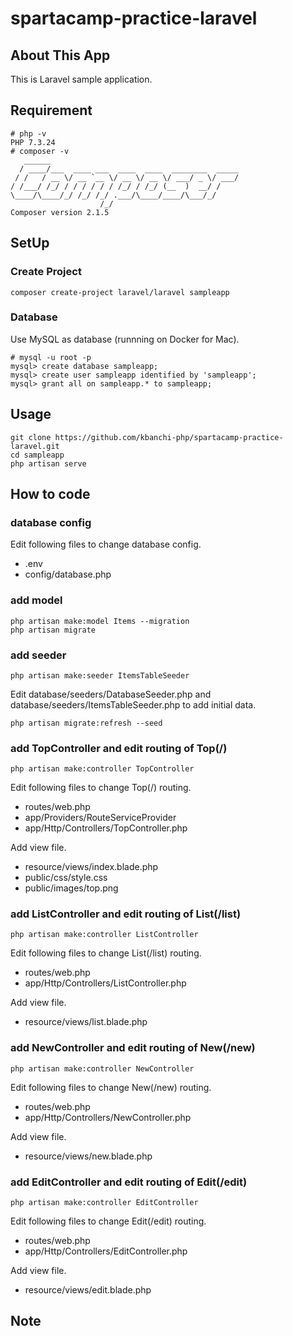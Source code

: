 # spartacamp-practice-laravel

## About This App
This is Laravel sample application.

## Requirement
```
# php -v
PHP 7.3.24
# composer -v
   ______
  / ____/___  ____ ___  ____  ____  ________  _____
 / /   / __ \/ __ `__ \/ __ \/ __ \/ ___/ _ \/ ___/
/ /___/ /_/ / / / / / / /_/ / /_/ (__  )  __/ /
\____/\____/_/ /_/ /_/ .___/\____/____/\___/_/
                    /_/
Composer version 2.1.5
```

## SetUp

### Create Project
```
composer create-project laravel/laravel sampleapp
```

### Database
Use MySQL as database (runnning on Docker for Mac).
```
# mysql -u root -p
mysql> create database sampleapp;
mysql> create user sampleapp identified by 'sampleapp';
mysql> grant all on sampleapp.* to sampleapp;
```

## Usage
```
git clone https://github.com/kbanchi-php/spartacamp-practice-laravel.git
cd sampleapp
php artisan serve
```

## How to code

### database config
Edit following files to change database config.
* .env
* config/database.php

### add model
```
php artisan make:model Items --migration
php artisan migrate
```

### add seeder
```
php artisan make:seeder ItemsTableSeeder
```

Edit database/seeders/DatabaseSeeder.php and database/seeders/ItemsTableSeeder.php to add initial data.

```
php artisan migrate:refresh --seed
```

### add TopController and edit routing of Top(/)

```
php artisan make:controller TopController
```

Edit following files to change Top(/) routing.
* routes/web.php
* app/Providers/RouteServiceProvider
* app/Http/Controllers/TopController.php

Add view file.
* resource/views/index.blade.php
* public/css/style.css
* public/images/top.png

### add ListController and edit routing of List(/list)

```
php artisan make:controller ListController
```

Edit following files to change List(/list) routing.
* routes/web.php
* app/Http/Controllers/ListController.php

Add view file.
* resource/views/list.blade.php

### add NewController and edit routing of New(/new)

```
php artisan make:controller NewController
```

Edit following files to change New(/new) routing.
* routes/web.php
* app/Http/Controllers/NewController.php

Add view file.
* resource/views/new.blade.php

### add EditController and edit routing of Edit(/edit)

```
php artisan make:controller EditController
```

Edit following files to change Edit(/edit) routing.
* routes/web.php
* app/Http/Controllers/EditController.php

Add view file.
* resource/views/edit.blade.php

## Note
